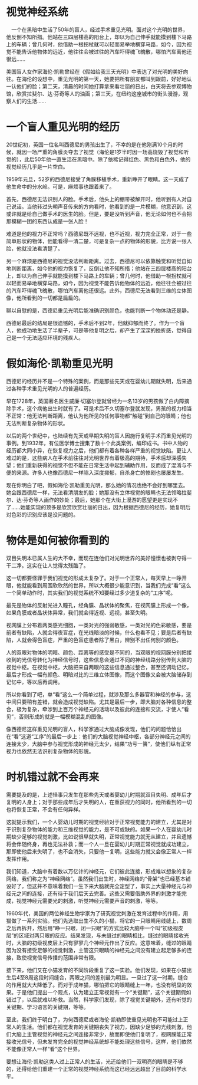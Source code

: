 # 视觉神经系统

　一个在黑暗中生活了50年的盲人，经过手术重见光明。面对这个光明的世界，他反倒不知所措。他站在三四层楼高的阳台上，却以为自己伸手就能摸到楼下马路上的车辆；曾几何时，他借助一根拐杖就可以轻而易举地横穿马路，如今，因为视觉不能告诉他物体的远近，他往往会被过往的汽车吓得魂飞魄散，哪怕汽车离他还很远……

美国盲人女作家海伦·凯勒曾经在《假如给我三天光明》中表达了对光明的美好向往。在海伦的设想中，重见光明的第一天，她要把所有朋友都叫到跟前，好好地认一认他们的脸；第二天，清晨的时间她打算拿来看壮丽的日出，白天将去参观博物馆，欣赏拉斐尔、达·芬奇等人的油画；第三天，在纽约这座城市的街头漫游，观察人们的生活……

#  一个盲人重见光明的经历

20世纪初，英国一位名叫西德尼的男孩出生了，不幸的是在他刚满10个月的时候，就因一场严重的角膜炎夺去了视觉（海伦是1岁半时因一场高烧毁了视觉和听觉的），此后50年他一直生活在黑暗中。除了依稀记得红色、黑色和白色外，他的视觉经历几乎是一片空白。

1959年元旦，52岁的西德尼接受了角膜移植手术，重新睁开了眼睛。这一天成了他生命中的分水岭。可是，麻烦事也跟着来了。

首先，西德尼无法识别人的脸。手术后，他头上的绷带被解开时，他听到有人对自己说话。当他转过头朝声音传来的方向看时，他看到的是一片模糊，他意识到，这或许就是给自己做手术的医生的脸。但是，要是没听到声音，他无论如何也不会把那模糊一团的东西认成是一张人脸！

难道是他的视力不正常吗？西德尼既不远视，也不近视，视力完全正常，对于一些简单形状的物体，他能看得一清二楚，可是复杂一点的物体的形貌，比方说一张人脸，他就没法看清楚了。

另一个麻烦是西德尼的视觉没法判断距离。过去，西德尼可以依靠触觉和听觉自如地判断距离，如今他的视力恢复了，反倒让他不知所措；他站在三四层楼高的阳台上，却以为自己伸手就能摸到楼下马路上的车辆；曾几何时，他借助一根拐杖就可以轻而易举地横穿马路，如今，因为视觉不能告诉他物体的远近，他往往会被过往的汽车吓得魂飞魄散，哪怕汽车离他还很远。此外，西德尼无法看到三维的立体图像，他所看到的一切都是扁扁的。

聊以自慰的是，西德尼重见光明后能准确识别颜色，也能判断一个物体动还是静。

西德尼最后的结局是很遗憾的，手术后不到2年，他就抑郁而终了。作为一个盲人，他成功地生活了半辈子，可是等他复明之后，却产生了深深的挫折感，觉得自己是一个无法适应环境的残疾人。

# 假如海伦·凯勒重见光明

西德尼的经历并不是一个特殊的案例，而是那些先天或在婴幼儿期就失明，后来通过各种手术重见光明的人的普遍经历。

早在1728年，英国著名医生威廉·切塞尔登就曾经为一名13岁的男孩做了白内障摘除手术，这个病他出生时就有了。可是术后不久切塞尔登就发现，男孩的视力相当不正常：他无法判断距离，他认为他所见的任何事物都“触碰”到自己的眼睛；他也无法判断复杂物体的形状。

以后的两个世纪中，也陆续有先天或早期失明的盲人因施行复明手术而重见光明的事例。到1932年，有位医学博士搜集了数十个此类案例，编印成书。书中人物的经历都大同小异，在恢复视力之后，他们都有着各种各样严重的视觉缺陷。更让人难过的是，这些病人在手术前往往对光明世界有着极高的期待，手术后却深感失望；他们重新获得的视觉不但不能在日常生活中起到辅助作用，反而成了混淆与不便的来源。许多人也像西德尼一样陷入深度抑郁，自杀身亡的惨剧也屡屡发生。

现在你明白了吧，假如海伦·凯勒重见光明，那么她的情况也绝不会好到哪里去。她会跟西德尼一样，无法看清朋友的脸；她那没有立体视觉的眼睛也无法领略拉斐尔、达·芬奇等人画作的妙处；最后，她那个在大街上漫游的愿望更是实现不了……她能实现的顶多是欣赏欣赏壮丽的日出，因为根据西德尼的经历，她复明后对色彩的识别应该是没问题的。

# 物体是如何被你看到的

双目失明本已属人生的大不幸，而现在连他们对光明世界的美好憧憬也被剥夺得一干二净。这实在让人觉得太残酷了。

这一切都要怪罪于我们视觉的形成太复杂了。对于一个正常人，每天早上一睁开眼，他就能看到周围欣欣然的世界，所以大概很少能意识到，当我们完成“看”这么一个简单动作时，其实我们的视觉系统不知要经过多少道复杂的“工序”呢。

最先是物体的反射光进入瞳孔，经角膜、晶状体的聚焦，在视网膜上形成一个像，如果角膜或者晶状体异常，我们就会得近视、远视，甚至失明。

视网膜上分布着两类感光细胞，一类对光的强弱敏感，一类对光的色彩敏感，要是前者有缺陷，人就会得夜盲症，在光线暗淡的时候，什么也看不见；要是后者有缺陷，人就会得色盲症，严重的色盲症患者除了黑白，辨别不出任何别的颜色。

人的双眼对物体的明暗、颜色、距离等的感受是不同的，当双眼的视网膜分别把接收到的光信号转化为神经信号时，这些信息会通过不同的神经线路分别传到大脑的视觉中枢。在视觉中枢，大脑把来自两眼的这些信息通过整合，甚至还调动记忆，最后才形成一幅有颜色、明暗对比的三维立体图像，而这个图像又会被大脑储存到记忆中，等以后再调用。

所以你看到了吧，单“看”这么一个简单过程，就涉及那么多器官和神经的参与，这中间只要稍有差错，就会造成视觉缺陷。尤其是最后一步，即大脑对各种信息的整合，极为复杂，牵涉到上百万个神经元的活动以及彼此的连接和交流，才使人“看见”，否则形成的就是一幅模糊混乱的图像。

像西德尼这样重见光明的盲人，科学家通过大脑成像发现，他们的问题恰恰出在“看”这道“工序”的最后一步上：他们的大脑视觉神经中枢，各部分神经元之间的连接太少，大脑中参与视觉形成的神经元太少，结果“功亏一篑”，使他们纵有正常视力也依然无法识别复杂物体的形貌。

# 时机错过就不会再来

需要提及的是，上述怪事只发生在那些先天或者婴幼儿时期就双目失明、成年后才复明的人身上；对于那些成年后才失明的人，在重获视力的同时，他所看到的一切也将恢复正常，不会有任何异样。

这就提示我们，一个人婴幼儿时期的视觉经验对于正常视觉能力的建立，尤其是对于识别复杂物体的能力和三维视觉的能力，是不可或缺的。如果一个人在婴幼儿时期缺少足够的视觉刺激，比如说很早就失明，正常视觉能力就无从建立，并且遗憾将会伴随终身，再也无法补救；而一个人一旦在婴幼儿时期正常视觉就成功建立，那即使他后来失明了，也不会消失，只要他一复明，这些能力就又会像正常人一样发挥作用。

我们知道，大脑中有着数以万亿计的神经元，它们彼此连接，形成难以想象的复杂网络，我们称之为“神经网络”。虽然我们出生时，神经网络的“骨架”也已经基本铺设好了，但这并不意味着我们一生下来大脑就完全定型了，事实上大量神经元与神经元之间的连接，还有待于我们后天去完善。这些又需要借助外界的刺激才能完成，视觉神经元需要光的刺激，听觉神经元需要声音的刺激，等等。

1960年代，美国的两位神经生物学家为了研究视觉刺激在发育过程中的作用，用猫做了一系列实验。他们先选取出生不久的小猫，将它的一只眼睛用线缝上，数周之后再拆开，然后用“睁一只眼，闭一只眼”的方式比较大脑中一个叫“初级视皮层”的区域对两只眼的反应。结果发现，与未缝过的眼睛相比，缝过的眼睛接收光时，大脑的初级视皮层上只有寥寥几个神经元作出了反应。这意味着，缝过的眼睛因为没有接受足够的视觉刺激，主管这只眼睛的神经元之间没有建立起足够多的连接，致使视觉信号传播的范围非常有限。

接下来，他们又在小猫发育的不同阶段重复了这一实验。他们发现，如果在小猫出生后4至8周这段时间缝合，两眼之间的差别最为明显。一旦过了这一时期，缝合的作用就大大降低了。而对于成年猫，哪怕把它的眼睛缝上一年，也没有明显的效果。于是他们提出一个观点，认为建立正常视觉有一个“关键期”，这个关键期假如错过了，以后就难以补救。当然，科学家们发现，除了视觉关键期外，还有听觉的关键期、学习语言的关键期，等等。

至此，我们终于明白了，为何西德尼或者海伦·凯勒即使重见光明也不可能过上正常人的生活。他们都在视觉发育的关键期丧失了视力，因缺少足够的光线刺激，他们大脑上主管视觉的神经元之间连接非常少，故而即使他们复明了，视网膜能正常接收光信号，但未发育完全的视觉神经系统却不能处理这些信号，这样，他们依然不能像正常人一样“看”这个世界。

要想让海伦·凯勒这类人过上正常人的生活，光还给他们一双明亮的眼睛是不够的，还得给他们重建一个正常的视觉神经系统而这已经远远超出了目前的科学水平。